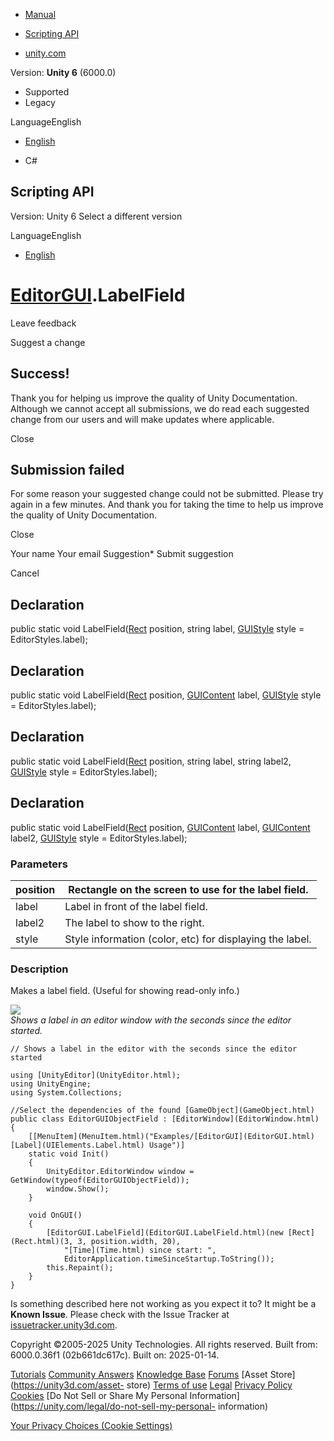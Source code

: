 [ ]()

  * [Manual](../Manual/index.html)
  * [Scripting API](../ScriptReference/index.html)

  * [unity.com](https://unity.com/)

Version: **Unity 6** (6000.0)

  * Supported
  * Legacy

LanguageEnglish

  * [English]()

  * C#

[ ](https://docs.unity3d.com)

## Scripting API

Version: Unity 6 Select a different version

LanguageEnglish

  * [English]()

#  [EditorGUI](EditorGUI.html).LabelField

Leave feedback

Suggest a change

## Success!

Thank you for helping us improve the quality of Unity Documentation. Although
we cannot accept all submissions, we do read each suggested change from our
users and will make updates where applicable.

Close

## Submission failed

For some reason your suggested change could not be submitted. Please <a>try
again</a> in a few minutes. And thank you for taking the time to help us
improve the quality of Unity Documentation.

Close

Your name Your email Suggestion* Submit suggestion

Cancel

[ ]()

## Declaration

public static void LabelField([Rect](Rect.html) position, string label,
[GUIStyle](GUIStyle.html) style = EditorStyles.label);

## Declaration

public static void LabelField([Rect](Rect.html) position,
[GUIContent](GUIContent.html) label, [GUIStyle](GUIStyle.html) style =
EditorStyles.label);

## Declaration

public static void LabelField([Rect](Rect.html) position, string label, string
label2, [GUIStyle](GUIStyle.html) style = EditorStyles.label);

## Declaration

public static void LabelField([Rect](Rect.html) position,
[GUIContent](GUIContent.html) label, [GUIContent](GUIContent.html) label2,
[GUIStyle](GUIStyle.html) style = EditorStyles.label);

### Parameters

position | Rectangle on the screen to use for the label field.  
---|---  
label | Label in front of the label field.  
label2 | The label to show to the right.  
style | Style information (color, etc) for displaying the label.  
  
### Description

Makes a label field. (Useful for showing read-only info.)

![](../StaticFiles/ScriptRefImages/EditorGUILabelField.png)  
_Shows a label in an editor window with the seconds since the editor started._

    
    
    // Shows a label in the editor with the seconds since the editor started  
      
    using [UnityEditor](UnityEditor.html);
    using UnityEngine;
    using System.Collections;  
      
    //Select the dependencies of the found [GameObject](GameObject.html)
    public class EditorGUIObjectField : [EditorWindow](EditorWindow.html)
    {
        [[MenuItem](MenuItem.html)("Examples/[EditorGUI](EditorGUI.html) [Label](UIElements.Label.html) Usage")]
        static void Init()
        {
            UnityEditor.EditorWindow window = GetWindow(typeof(EditorGUIObjectField));
            window.Show();
        }  
      
        void OnGUI()
        {
            [EditorGUI.LabelField](EditorGUI.LabelField.html)(new [Rect](Rect.html)(3, 3, position.width, 20),
                "[Time](Time.html) since start: ",
                EditorApplication.timeSinceStartup.ToString());
            this.Repaint();
        }
    }
    

Is something described here not working as you expect it to? It might be a
**Known Issue**. Please check with the Issue Tracker at
[issuetracker.unity3d.com](https://issuetracker.unity3d.com).

Copyright ©2005-2025 Unity Technologies. All rights reserved. Built from:
6000.0.36f1 (02b661dc617c). Built on: 2025-01-14.

[Tutorials](https://unity3d.com/learn) [Community
Answers](https://answers.unity3d.com) [Knowledge
Base](https://support.unity3d.com/hc/en-us)
[Forums](https://forum.unity3d.com) [Asset Store](https://unity3d.com/asset-
store) [Terms of use](https://docs.unity3d.com/Manual/TermsOfUse.html)
[Legal](https://unity.com/legal) [Privacy
Policy](https://unity.com/legal/privacy-policy)
[Cookies](https://unity.com/legal/cookie-policy) [Do Not Sell or Share My
Personal Information](https://unity.com/legal/do-not-sell-my-personal-
information)

[Your Privacy Choices (Cookie Settings)](javascript:void\(0\);)

